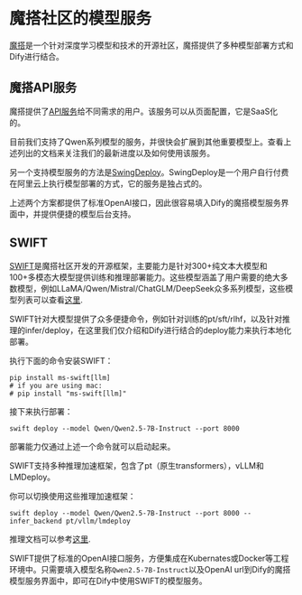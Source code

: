 # 魔搭社区的模型服务

[魔搭](https://www.modelscope.cn/my/overview)是一个针对深度学习模型和技术的开源社区，魔搭提供了多种模型部署方式和Dify进行结合。

## 魔搭API服务

魔搭提供了[API服务](https://www.modelscope.cn/docs/model-service/API-Inference/intro)给不同需求的用户。该服务可以从页面配置，它是SaaS化的。

目前我们支持了Qwen系列模型的服务，并很快会扩展到其他重要模型上。查看上述列出的文档来关注我们的最新进度以及如何使用该服务。

另一个支持模型服务的方法是[SwingDeploy](https://www.modelscope.cn/my/modelService/deploy)。SwingDeploy是一个用户自行付费在阿里云上执行模型部署的方式，它的服务是独占式的。

上述两个方案都提供了标准OpenAI接口，因此很容易填入Dify的魔搭模型服务界面中，并提供便捷的模型后台支持。

## SWIFT

[SWIFT](https://github.com/modelscope/ms-swift)是魔搭社区开发的开源框架，主要能力是针对300+纯文本大模型和100+多模态大模型提供训练和推理部署能力。这些模型涵盖了用户需要的绝大多数模型，例如LLaMA/Qwen/Mistral/ChatGLM/DeepSeek众多系列模型，这些模型列表可以查看[这里](https://swift.readthedocs.io/zh-cn/latest/Instruction/%E6%94%AF%E6%8C%81%E7%9A%84%E6%A8%A1%E5%9E%8B%E5%92%8C%E6%95%B0%E6%8D%AE%E9%9B%86.html).

SWIFT针对大模型提供了众多便捷命令，例如针对训练的pt/sft/rlhf，以及针对推理的infer/deploy，在这里我们仅介绍和Dify进行结合的deploy能力来执行本地化部署。

执行下面的命令安装SWIFT：

```shell
pip install ms-swift[llm]
# if you are using mac:
# pip install "ms-swift[llm]"
```

接下来执行部署：

```shell
swift deploy --model Qwen/Qwen2.5-7B-Instruct --port 8000
```

部署能力仅通过上述一个命令就可以启动起来。

SWIFT支持多种推理加速框架，包含了pt（原生transformers），vLLM和LMDeploy。

你可以切换使用这些推理加速框架：

```shell
swift deploy --model Qwen/Qwen2.5-7B-Instruct --port 8000 --infer_backend pt/vllm/lmdeploy
```

推理文档可以参考[这里](https://swift.readthedocs.io/zh-cn/latest/Instruction/%E6%8E%A8%E7%90%86%E5%92%8C%E9%83%A8%E7%BD%B2.html#id4).

SWIFT提供了标准的OpenAI接口服务，方便集成在Kubernates或Docker等工程环境中。只需要填入模型名称`Qwen2.5-7B-Instruct`以及OpenAI url到Dify的魔搭模型服务界面中，即可在Dify中使用SWIFT的模型服务。
